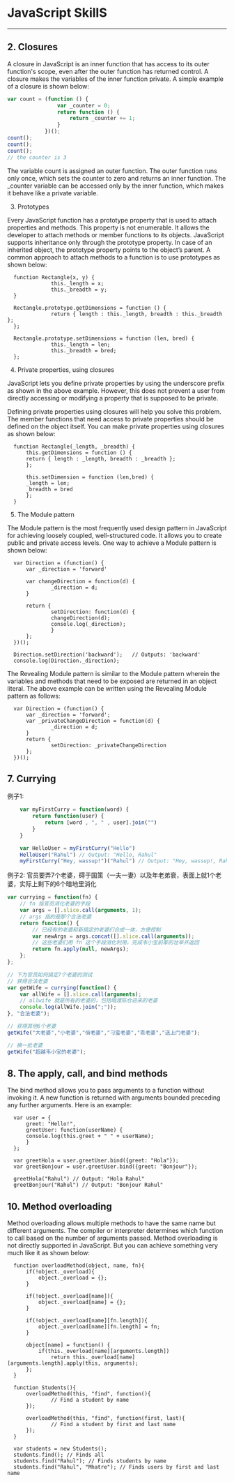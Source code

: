   # JavaScript SkillS
  ---
  
  ## 2. Closures
  
  A closure in JavaScript is an inner function that has access to its outer function's scope, even after the outer function has returned control. A closure makes the variables of the inner function private. A simple example of a closure is shown below:
  ``` js
  var count = (function () {
                  var _counter = 0;
                  return function () {
                      return _counter += 1;
                  }
              })();
  count();
  count();
  count();
  // the counter is 3
  ```
  The variable count is assigned an outer function. The outer function runs only once, which sets the counter to zero and returns an inner function. The _counter variable can be accessed only by the inner function, which makes it behave like a private variable.
  
  3. Prototypes
  
  Every JavaScript function has a prototype property that is used to attach properties and methods. This property is not enumerable. It allows the developer to attach methods or member functions to its objects. JavaScript supports inheritance only through the prototype property. In case of an inherited object, the prototype property points to the object’s parent. A common approach to attach methods to a function is to use prototypes as shown below:
  
      function Rectangle(x, y) {
                  this._length = x;
                  this._breadth = y;
      }
  
      Rectangle.prototype.getDimensions = function () {
                  return { length : this._length, breadth : this._breadth };
      };
  
      Rectangle.prototype.setDimensions = function (len, bred) {
                  this._length = len;
                  this._breadth = bred;
      };
  
  4. Private properties, using closures
  
  JavaScript lets you define private properties by using the underscore prefix as shown in the above example. However, this does not prevent a user from directly accessing or modifying a property that is supposed to be private.
  
  Defining private properties using closures will help you solve this problem. The member functions that need access to private properties should be defined on the object itself. You can make private properties using closures as shown below:
  
      function Rectangle(_length, _breadth) {
          this.getDimensions = function () {
          return { length : _length, breadth : _breadth };
          };
  
          this.setDimension = function (len,bred) {
          _length = len;
          _breadth = bred
          };
      }
  
  5. The Module pattern
  
  The Module pattern is the most frequently used design pattern in JavaScript for achieving loosely coupled, well-structured code. It allows you to create public and private access levels. One way to achieve a Module pattern is shown below:
  
      var Direction = (function() {
          var _direction = 'forward'
  
          var changeDirection = function(d) {
                  _direction = d;
          }
  
          return {
                  setDirection: function(d) {
                  changeDirection(d);
                  console.log(_direction);
                  }
          };
      })();
  
      Direction.setDirection('backward');   // Outputs: 'backward'
      console.log(Direction._direction);
  
  The Revealing Module pattern is similar to the Module pattern wherein the variables and methods that need to be exposed are returned in an object literal. The above example can be written using the Revealing Module pattern as follows:
  
      var Direction = (function() {
          var _direction = 'forward';
          var _privateChangeDirection = function(d) {
                  _direction = d;
          }
          return {
                  setDirection: _privateChangeDirection
          };
      })();
  
  ## 7. Currying
  例子1:
  ``` js
      var myFirstCurry = function(word) {
          return function(user) {
              return [word , ", " , user].join("")
          }
      }
  
      var HelloUser = myFirstCurry("Hello")
      HelloUser("Rahul") // Output: "Hello, Rahul"
      myFirstCurry("Hey, wassup!")("Rahul") // Output: "Hey, wassup!, Rahul"
  ```
  
  例子2:
  官员要弄7个老婆，碍于国策（一夫一妻）以及年老弟衰，表面上就1个老婆，实际上剩下的6个暗地里消化
  ``` js
  var currying = function(fn) {
      // fn 指官员消化老婆的手段
      var args = [].slice.call(arguments, 1);
      // args 指的是那个合法老婆
      return function() {
          // 已经有的老婆和新搞定的老婆们合成一体，方便控制
          var newArgs = args.concat([].slice.call(arguments));
          // 这些老婆们用 fn 这个手段消化利用，完成韦小宝前辈的壮举并返回
          return fn.apply(null, newArgs);
      };
  };
  
  // 下为官员如何搞定7个老婆的测试
  // 获得合法老婆
  var getWife = currying(function() {
      var allWife = [].slice.call(arguments);
      // allwife 就是所有的老婆的，包括暗渡陈仓进来的老婆
      console.log(allWife.join(";"));
  }, "合法老婆");
  
  // 获得其他6个老婆
  getWife("大老婆","小老婆","俏老婆","刁蛮老婆","乖老婆","送上门老婆");
  
  // 换一批老婆
  getWife("超越韦小宝的老婆");
  ```
  
  ## 8. The apply, call, and bind methods
  
  The bind method allows you to pass arguments to a function without invoking it. A new function is returned with arguments bounded preceding any further arguments. Here is an example:
  
      var user = {
          greet: "Hello!",
          greetUser: function(userName) {
          console.log(this.greet + " " + userName);
          }
      };
  
      var greetHola = user.greetUser.bind({greet: "Hola"});
      var greetBonjour = user.greetUser.bind({greet: "Bonjour"});
  
      greetHola("Rahul") // Output: "Hola Rahul"
      greetBonjour("Rahul") // Output: "Bonjour Rahul"
  
  ## 10. Method overloading
  
  Method overloading allows multiple methods to have the same name but different arguments. The compiler or interpreter determines which function to call based on the number of arguments passed. Method overloading is not directly supported in JavaScript. But you can achieve something very much like it as shown below:
  
      function overloadMethod(object, name, fn){
          if(!object._overload){
              object._overload = {};
          }
  
          if(!object._overload[name]){
              object._overload[name] = {};
          }
  
          if(!object._overload[name][fn.length]){
              object._overload[name][fn.length] = fn;
          }
  
          object[name] = function() {
              if(this._overload[name][arguments.length])
                  return this._overload[name][arguments.length].apply(this, arguments);
          };
      }
  
      function Students(){
          overloadMethod(this, "find", function(){
                  // Find a student by name
          });
  
          overloadMethod(this, "find", function(first, last){
                  // Find a student by first and last name
          });
      }
  
      var students = new Students();
      students.find(); // Finds all
      students.find("Rahul"); // Finds students by name
      students.find("Rahul", "Mhatre"); // Finds users by first and last name
